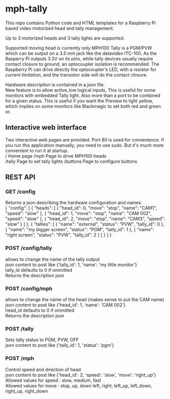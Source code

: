 # mph-tally
This repo contains Python code and HTML templates for a Raspberry Pi based video motorized head and tally management.

Up to 3 motorized heads and 3 tally lights are supported.

Supported moving head is currently only MPH100
Tally is a PGM/PVW which can be output on a 3.5 mm jack like the datavideo ITC-100. As the Rasperry Pi outputs 3.3V on its pins, while tally devices usually require contact closure to ground, an optocoupler isolation is recommended. The Raspberry Pi can drive directly the optocoupler's LED, with a resistor for current limitation, and the transistor side will do the contact closure.

Hardware description is contained in a json file.<br>
New feature is to allow active_low logical inputs, This is useful for some monitors with embedded Tally light.
Also more than a port to be combined for a given status.  This is useful if you want the Preview to light yellow, which implies on some monitors like Blackmagic to set both red and green or.


## Interactive web interface

Two interactive web pages are provided. Port 80 is used for convenience. If you run this application manually, you need to use sudo. But it's much more convenient to run it at startup.  
/ Home page
/mph Page to drive MPH100 heads   
/tally Page to set tally lights
/buttons Page to configure buttons

## REST API

### GET /config
Returns a json describing the hardware configuration and names.<br>
{
  "config": [
    {
      "heads": [
        {
          "head_id": 0, 
          "move": "stop", 
          "name": "CAM1", 
          "speed": "slow"
        }, 
        {
          "head_id": 1, 
          "move": "stop", 
          "name": "CAM 002", 
          "speed": "slow"
        }, 
        {
          "head_id": 2, 
          "move": "stop", 
          "name": "CAM3", 
          "speed": "slow"
        }
      ]
    }, 
    {
      "tallies": [
        {
          "name": "external", 
          "status": "PVW", 
          "tally_id": 0
        }, 
        {
          "name": "my bigger screen", 
          "status": "PGM", 
          "tally_id": 1
        }, 
        {
          "name": "right screen", 
          "status": "PVW", 
          "tally_id": 2
        }
      ]
    }
  ]
}

### POST /config/tally
allows to change the name of the tally output<br>
json content to post like {'tally_id': 1, 'name': 'my little monitor'}<br>
tally_id defaults to 0 if ommitted<br>
Returns the description json 

### POST /config/mph
allows to change the name of the head (makes sense to put the CAM name)<br>
json content to post like {'head_id': 1, 'name': 'CAM 002'}<br>
head_id defaults to 0 if ommitted<br>
Returns the description json

### POST /tally
Sets tally status to PGM, PVW, OFF<br>
json content to post like {'tally_id': 1, 'status': 'pgm'}

### POST /mph
Control speed and direction of head<br>
json content to post like {'head_id': 2, 'speed': 'slow', 'move': 'right_up'} <br>
Allowed values for speed : slow, medium, fast<br>
Allowed values for move : stop, up, down left, right, left_up, left_down, right_up, right_down

